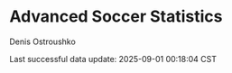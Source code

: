 # Advanced Soccer Statistics
Denis Ostroushko

<!-- gfm -->

Last successful data update: 2025-09-01 00:18:04 CST
